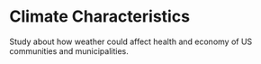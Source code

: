 # Climate Characteristics 
Study about how weather could affect health and economy of US communities and municipalities.
